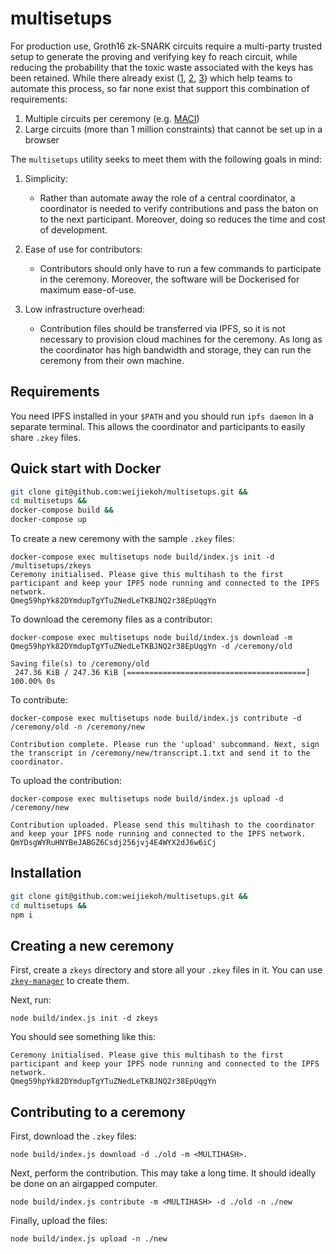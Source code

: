 # multisetups

For production use, Groth16 zk-SNARK circuits require a multi-party trusted
setup to generate the proving and verifying key fo reach circuit, while
reducing the probability that the toxic waste associated with the keys has been
retained. While there already exist ([1](https://github.com/briangu33/Setup),
[2](https://github.com/glamperd/setup-mpc-ui),
[3](https://github.com/celo-org/snark-setup/)) which help teams to automate
this process, so far none exist that support this combination of requirements:

1. Multiple circuits per ceremony (e.g. [MACI](https://github.com/appliedzkp/maci))
2. Large circuits (more than 1 million constraints) that cannot be set up in a
   browser

The `multisetups` utility seeks to meet them with the following goals in mind:

1. Simplicity:

    - Rather than automate away the role of a central coordinator, a
      coordinator is needed to verify contributions and pass the baton on to
      the next participant. Moreover, doing so reduces the time and cost of
      development.

2. Ease of use for contributors:

    - Contributors should only have to run a few commands to participate in
      the ceremony. Moreover, the software will be Dockerised for maximum
      ease-of-use.

3. Low infrastructure overhead:

    - Contribution files should be transferred via IPFS, so it is not necessary
      to provision cloud machines for the ceremony. As long as the coordinator
      has high bandwidth and storage, they can run the ceremony from their own
      machine.

## Requirements

You need IPFS installed in your `$PATH` and you should run `ipfs daemon` in a
separate terminal. This allows the coordinator and participants to easily share
`.zkey` files.

## Quick start with Docker

```bash
git clone git@github.com:weijiekoh/multisetups.git &&
cd multisetups &&
docker-compose build &&
docker-compose up
```

To create a new ceremony with the sample `.zkey` files:

```
docker-compose exec multisetups node build/index.js init -d /multisetups/zkeys
Ceremony initialised. Please give this multihash to the first participant and keep your IPFS node running and connected to the IPFS network.
Qmeg59hpYk82DYmdupTgYTuZNedLeTKBJNQ2r38EpUqgYn
```

To download the ceremony files as a contributor:

```
docker-compose exec multisetups node build/index.js download -m Qmeg59hpYk82DYmdupTgYTuZNedLeTKBJNQ2r38EpUqgYn -d /ceremony/old

Saving file(s) to /ceremony/old
 247.36 KiB / 247.36 KiB [========================================] 100.00% 0s
```

To contribute:

```
docker-compose exec multisetups node build/index.js contribute -d /ceremony/old -n /ceremony/new

Contribution complete. Please run the 'upload' subcommand. Next, sign the transcript in /ceremony/new/transcript.1.txt and send it to the coordinator.
```

To upload the contribution:

```
docker-compose exec multisetups node build/index.js upload -d /ceremony/new

Contribution uploaded. Please send this multihash to the coordinator and keep your IPFS node running and connected to the IPFS network.
QmYDsgWYRuHNYBeJABGZ6Csdj256jvj4E4WYX2dJ6w6iCj
```

## Installation

```bash
git clone git@github.com:weijiekoh/multisetups.git &&
cd multisetups &&
npm i
```

## Creating a new ceremony

First, create a `zkeys` directory and store all your `.zkey` files in it. You
can use [`zkey-manager`](https://github.com/appliedzkp/zkey-manager) to create
them.

Next, run:

```
node build/index.js init -d zkeys
```

You should see something like this:

```
Ceremony initialised. Please give this multihash to the first participant and keep your IPFS node running and connected to the IPFS network.
Qmeg59hpYk82DYmdupTgYTuZNedLeTKBJNQ2r38EpUqgYn
```

## Contributing to a ceremony

First, download the `.zkey` files:

```
node build/index.js download -d ./old -m <MULTIHASH>.
```

Next, perform the contribution. This may take a long time. It should ideally be
done on an airgapped computer.

```
node build/index.js contribute -m <MULTIHASH> -d ./old -n ./new
```

Finally, upload the files:

```
node build/index.js upload -n ./new
```
